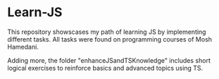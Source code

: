 ﻿# Learn-JS

This repository showscases my path of learning JS by implementing different tasks.
All tasks were found on programming courses of Mosh Hamedani.

Adding more, the folder "enhanceJSandTSKnowledge" includes short logical exercises to reinforce basics and advanced topics using TS.
